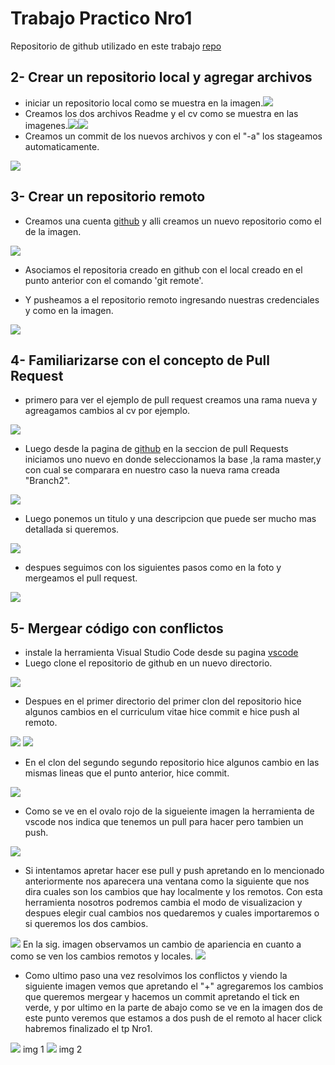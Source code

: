 # Trabajo Practico Nro1

Repositorio de github utilizado en este trabajo [repo](https://github.com/federicolito/ANT-TP-Nro1)

## 2- Crear un repositorio local y agregar archivos
- iniciar un repositorio local como se muestra en la imagen.<img src="Img-1.png">
- Creamos los dos archivos Readme y el cv como se muestra en las imagenes.<img src="Img-2.png"><img src="Img-3.png">
- Creamos un commit de los nuevos archivos y con el "-a" los stageamos automaticamente.
<img src="Img-4.png">

## 3- Crear un repositorio remoto
- Creamos una cuenta [github](https://github.com) y alli creamos un nuevo repositorio como el de la imagen.
<img src="Img-5.png">

- Asociamos el repositoria creado en github con el local creado en el punto anterior con el comando 'git remote'.

- Y pusheamos a el repositorio remoto ingresando nuestras credenciales y como en la imagen.
<img src="Img-6.png">

## 4- Familiarizarse con el concepto de Pull Request
- primero para ver el ejemplo de pull request creamos una rama nueva y agreagamos cambios al cv por ejemplo.
<img src="Img-7.png">

- Luego desde la pagina de [github](https://github.com) en la seccion de pull Requests iniciamos uno nuevo en donde seleccionamos la base ,la rama master,y con cual se comparara en nuestro caso la nueva rama creada "Branch2".
<img src="Img-8.png">

- Luego ponemos un titulo y una descripcion que puede ser mucho mas detallada si queremos.
<img src="Img-9.png">

- despues seguimos con los siguientes pasos como en la foto y mergeamos el pull request.
<img src="Img-10.png">

## 5- Mergear código con conflictos
- instale la herramienta Visual Studio Code desde su pagina [vscode](https://code.visualstudio.com/)
- Luego clone el repositorio de github en un nuevo directorio.
<img src="Img-11.png">

- Despues en el primer directorio del primer clon del repositorio hice algunos cambios en el curriculum vitae hice commit e hice push al remoto.
<img src="Img-12.png">
<img src="Img-13.png">

- En el clon del segundo segundo repositorio hice algunos cambio en las mismas lineas que el punto anterior, hice commit.
<img src="Img-14.png">

- Como se ve en el ovalo rojo de la sigueiente imagen la herramienta de vscode nos indica que tenemos un pull para hacer pero tambien un push.
<img src="Img-15.png">

- Si intentamos apretar hacer ese pull y push apretando en lo mencionado anteriormente nos aparecera una ventana como la siguiente que nos dira cuales son los cambios que hay localmente y los remotos. Con esta herramienta nosotros podremos cambia el modo de visualizacion y despues elegir cual cambios nos quedaremos y cuales importaremos o si queremos los dos cambios.
<img src="Img-16.png">
En la sig. imagen observamos un cambio de apariencia en cuanto a como se ven los cambios remotos y locales.
<img src="Img-17.png">

- Como ultimo paso una vez resolvimos los conflictos y viendo la siguiente imagen vemos que apretando el "+" agregaremos los cambios que queremos mergear y hacemos un commit apretando el tick en verde, y por ultimo en la parte de abajo como se ve en la imagen dos de este punto veremos que estamos a dos push de el remoto al hacer click habremos finalizado el tp Nro1.
<img src="Img-18.png">
img 1
<img src="Img-19.png">
img 2







